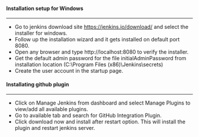 #### Installation setup for Windows
<hr>

* Go to jenkins download site https://jenkins.io/download/ and select the installer for windows.
* Follow up the installation wizard and it gets installed on default port 8080.
* Open any browser and type http://localhost:8080 to verify the installer.
* Get the default admin password for the file initialAdminPassword from installation location (C:\Program Files (x86)\Jenkins\secrets)
* Create the user account in the startup page.

#### Installating github plugin
<hr>

* Click on Manage Jenkins from dashboard and select Manage Plugins to view/add all available plugins.
* Go to available tab and search for GitHub Integration Plugin.
* Click download now and install after restart option. This will install the plugin and restart jenkins server.



